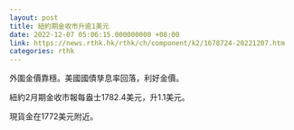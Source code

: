 ```yaml
---
layout: post
title: 紐約期金收市升逾1美元
date: 2022-12-07 05:06:15.000000000 +08:00
link: https://news.rthk.hk/rthk/ch/component/k2/1678724-20221207.htm
categories: rthk
---
```


外圍金價靠穩。美國國債孳息率回落，利好金價。

紐約2月期金收市報每盎士1782.4美元，升1.1美元。

現貨金在1772美元附近。
